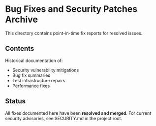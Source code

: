 # Bug Fixes and Security Patches Archive

This directory contains point-in-time fix reports for resolved issues.

## Contents

Historical documentation of:
- Security vulnerability mitigations
- Bug fix summaries
- Test infrastructure repairs
- Performance fixes

## Status

All fixes documented here have been **resolved and merged**. For current security advisories, see SECURITY.md in the project root.
